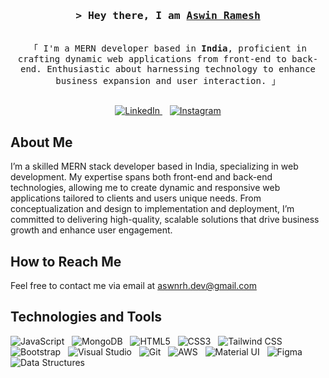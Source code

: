<!-- Intro -->
<h3 align="center">
  <samp>&gt; Hey there, I am
    <b><a target="_blank" href="https://www.linkedin.com/in/aswnrh/">Aswin Ramesh</a></b>
  </samp>
</h3>

<p align="center">
  <samp>
    <br>
    「 I'm a MERN developer based in <b>India</b>, proficient in crafting dynamic web applications from front-end to back-end. Enthusiastic about harnessing technology to enhance business expansion and user interaction. 」
    <br><br>
  </samp>
</p>

<p align="center">
  <a href="https://www.linkedin.com/in/aswnrh/" target="_blank">
    <img src="https://img.shields.io/badge/LinkedIn-0077B5?style=for-the-badge&logo=linkedin&logoColor=white" alt="LinkedIn" />
  </a>&nbsp;&nbsp;
  <a href="https://www.instagram.com/why.decode/" target="_blank">
    <img src="https://img.shields.io/badge/Instagram-fe4164?style=for-the-badge&logo=instagram&logoColor=white" alt="Instagram" />
  </a>
</p>

<!-- About Section -->
## About Me

<p>  
   I’m a skilled MERN stack developer based in India, specializing in web development. My expertise spans both front-end and back-end technologies, allowing me to create dynamic and responsive web applications tailored to clients and users unique needs. From conceptualization and design to implementation and deployment, I’m committed to delivering high-quality, scalable solutions that drive business growth and enhance user engagement.
</p>

<!-- Contact Information -->
## How to Reach Me

<p>
  Feel free to contact me via email at <a href="mailto:aswnrh.dev@gmail.com">aswnrh.dev@gmail.com</a>
</p>

<!-- Technologies and Tools -->
## Technologies and Tools

<p>
  <img src="https://img.shields.io/badge/Javascript-F0DB4F?style=for-the-badge&labelColor=black&logo=javascript&logoColor=F0DB4F" alt="JavaScript" />&nbsp;&nbsp;
<!--   <img src="https://img.shields.io/badge/-React-61DBFB?style=for-the-badge&labelColor=black&logo=react&logoColor=61DBFB" alt="React" />&nbsp;&nbsp; -->
<!--   <img src="https://img.shields.io/badge/postgres-%23316192.svg?style=for-the-badge&logo=postgresql&logoColor=white" alt="PostgreSQL" />&nbsp;&nbsp; -->
  <img src="https://img.shields.io/badge/MongoDB-4EA94B?style=for-the-badge&logo=mongodb&logoColor=white" alt="MongoDB" />&nbsp;&nbsp;
  <img src="https://img.shields.io/badge/HTML5-E34F26?style=for-the-badge&logo=html5&logoColor=white" alt="HTML5" />&nbsp;&nbsp;
  <img src="https://img.shields.io/badge/CSS3-1572B6?style=for-the-badge&logo=css3&logoColor=white" alt="CSS3" />&nbsp;&nbsp;
  <img src="https://img.shields.io/badge/Tailwind_CSS-092749?style=for-the-badge&logo=tailwindcss&logoColor=06B6D4&labelColor=000000" alt="Tailwind CSS" />&nbsp;&nbsp;
  <img src="https://img.shields.io/badge/Bootstrap-563D7C?style=for-the-badge&logo=bootstrap&logoColor=white" alt="Bootstrap" />&nbsp;&nbsp;
<!--   <img src="https://img.shields.io/badge/Redux-593D88?style=for-the-badge&logo=redux&logoColor=white" alt="Redux" />&nbsp;&nbsp; -->
  <img src="https://img.shields.io/badge/Visual_Studio-0078d7?style=for-the-badge&logo=visual%20studio&logoColor=white" alt="Visual Studio" />&nbsp;&nbsp;
  <img src="https://img.shields.io/badge/Git-F05032?style=for-the-badge&logo=git&logoColor=white" alt="Git" />&nbsp;&nbsp;
  <img src="https://img.shields.io/badge/AWS-%23FF9900.svg?style=for-the-badge&logo=amazon-aws&logoColor=white" alt="AWS" />&nbsp;&nbsp;
<!--   <img src="https://img.shields.io/badge/docker-%230db7ed.svg?style=for-the-badge&logo=docker&logoColor=white" alt="Docker" />&nbsp;&nbsp; -->
<!--   <img src="https://img.shields.io/badge/Kubernetes-326CE5?style=for-the-badge&logo=kubernetes&logoColor=white" alt="Kubernetes" />&nbsp;&nbsp; -->
  <img src="https://img.shields.io/badge/Material_UI-0081CB?style=for-the-badge&logo=material-ui&logoColor=white" alt="Material UI" />&nbsp;&nbsp;
  <img src="https://img.shields.io/badge/Figma-F24E1E?style=for-the-badge&logo=figma&logoColor=white" alt="Figma" />&nbsp;&nbsp;
<!--   <img src="https://img.shields.io/badge/Draw_SQL-000000?style=for-the-badge&logo=sql&logoColor=white" alt="Draw SQL" />&nbsp;&nbsp; -->
  <img src="https://img.shields.io/badge/Data_Structures-006400?style=for-the-badge" alt="Data Structures" />&nbsp;&nbsp;
<!--   <img src="https://img.shields.io/badge/WebSocket-4E4E4E?style=for-the-badge&logo=websocket&logoColor=white" alt="WebSocket" />&nbsp;&nbsp; -->
</p>
</p>
